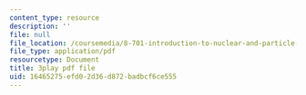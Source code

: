 ```yaml
---
content_type: resource
description: ''
file: null
file_location: /coursemedia/8-701-introduction-to-nuclear-and-particle-physics-fall-2020/16465275efd02d36d872badbcf6ce555_fdIJzQl60ys.pdf
file_type: application/pdf
resourcetype: Document
title: 3play pdf file
uid: 16465275-efd0-2d36-d872-badbcf6ce555
---
```

